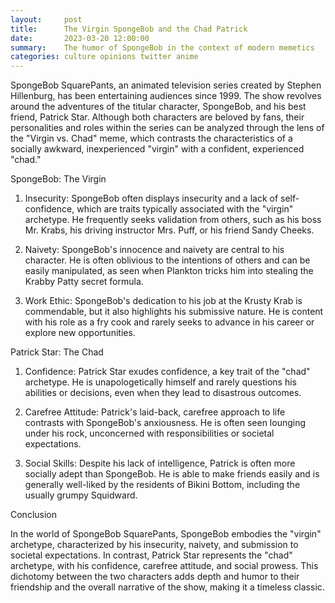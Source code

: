 ```yaml
---
layout:     post
title:      The Virgin SpongeBob and the Chad Patrick
date:       2023-03-20 12:00:00
summary:    The humor of SpongeBob in the context of modern memetics
categories: culture opinions twitter anime
---
```



SpongeBob SquarePants, an animated television series created by Stephen Hillenburg, has been entertaining audiences since 1999. The show revolves around the adventures of the titular character, SpongeBob, and his best friend, Patrick Star. Although both characters are beloved by fans, their personalities and roles within the series can be analyzed through the lens of the "Virgin vs. Chad" meme, which contrasts the characteristics of a socially awkward, inexperienced "virgin" with a confident, experienced "chad."

SpongeBob: The Virgin

1. Insecurity: SpongeBob often displays insecurity and a lack of self-confidence, which are traits typically associated with the "virgin" archetype. He frequently seeks validation from others, such as his boss Mr. Krabs, his driving instructor Mrs. Puff, or his friend Sandy Cheeks.

2. Naivety: SpongeBob's innocence and naivety are central to his character. He is often oblivious to the intentions of others and can be easily manipulated, as seen when Plankton tricks him into stealing the Krabby Patty secret formula.

3. Work Ethic: SpongeBob's dedication to his job at the Krusty Krab is commendable, but it also highlights his submissive nature. He is content with his role as a fry cook and rarely seeks to advance in his career or explore new opportunities.

Patrick Star: The Chad

1. Confidence: Patrick Star exudes confidence, a key trait of the "chad" archetype. He is unapologetically himself and rarely questions his abilities or decisions, even when they lead to disastrous outcomes.

2. Carefree Attitude: Patrick's laid-back, carefree approach to life contrasts with SpongeBob's anxiousness. He is often seen lounging under his rock, unconcerned with responsibilities or societal expectations.

3. Social Skills: Despite his lack of intelligence, Patrick is often more socially adept than SpongeBob. He is able to make friends easily and is generally well-liked by the residents of Bikini Bottom, including the usually grumpy Squidward.

Conclusion

In the world of SpongeBob SquarePants, SpongeBob embodies the "virgin" archetype, characterized by his insecurity, naivety, and submission to societal expectations. In contrast, Patrick Star represents the "chad" archetype, with his confidence, carefree attitude, and social prowess. This dichotomy between the two characters adds depth and humor to their friendship and the overall narrative of the show, making it a timeless classic.
